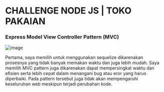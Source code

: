 <h1 align="left">CHALLENGE NODE JS | TOKO PAKAIAN</h1>
<h3 align="left">Express Model View Controller Pattern (MVC)</h3>

![image](https://user-images.githubusercontent.com/71278187/156595628-e38cd8fb-0098-423d-b177-0c3f3ea2cc4e.png)
<p>Pertama, saya memilih untuk menggunakan sequelize dikarenakan prosesnya yang tidak banyak memakan waktu dan juga lebih mudah. Saya memilih MVC pattern juga dikarenakan dapat mempersingkat waktu dan efisien serta lebih cepat dalam menangani bug atau eror yang harus diperbaiki. Pada pattern tersebut juga tidak akan mempengaruhi keseluruhan web  meskipun terjadi perubahan kode.</p>
